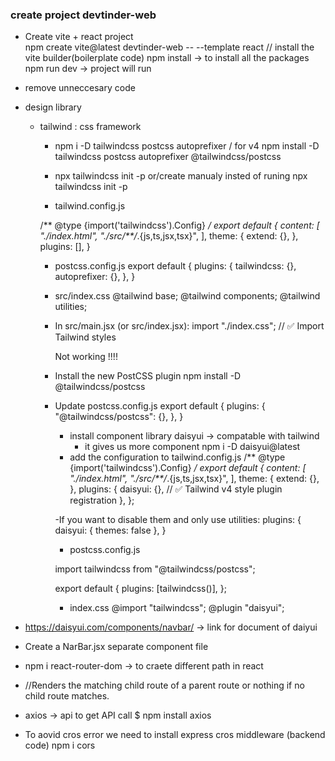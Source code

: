 ### create project devtinder-web
- Create vite + react project       
    npm create vite@latest devtinder-web -- --template react  // install the vite builder(boilerplate code)
    npm install -> to install all the packages
    npm run dev -> project will run
- remove unneccesary code
- design library 
  - tailwind : css framework
    - npm i -D tailwindcss postcss autoprefixer / for v4 npm install -D tailwindcss postcss autoprefixer @tailwindcss/postcss
    - npx tailwindcss init -p
    or/create manualy insted of runing npx tailwindcss init -p

    - tailwind.config.js

    /** @type {import('tailwindcss').Config} */
    export default {
      content: [
        "./index.html",
        "./src/**/*.{js,ts,jsx,tsx}",
      ],
      theme: {
        extend: {},
      },
      plugins: [],
    }

    - postcss.config.js
      export default {
        plugins: {
          tailwindcss: {},
          autoprefixer: {},
        },
      }

    - src/index.css
      @tailwind base;
      @tailwind components;
      @tailwind utilities;

    - In src/main.jsx (or src/index.jsx):
      import "./index.css"; // ✅ Import Tailwind styles

      Not working !!!!
    - Install the new PostCSS plugin
      npm install -D @tailwindcss/postcss

    - Update postcss.config.js
      export default {
        plugins: {
          "@tailwindcss/postcss": {},
        },
      }


      - install component library
        daisyui -> compatable with tailwind
        - it gives us more component
      npm i -D daisyui@latest
      - add the configuration to tailwind.config.js
        /** @type {import('tailwindcss').Config} */
        export default {
          content: [
            "./index.html",
            "./src/**/*.{js,ts,jsx,tsx}",
          ],
          theme: {
            extend: {},
          },
          plugins: {
            daisyui: {}, // ✅ Tailwind v4 style plugin registration
          },
        };

      -If you want to disable them and only use utilities:
      plugins: {
        daisyui: { themes: false },
      }

      - postcss.config.js

      import tailwindcss from "@tailwindcss/postcss";

      export default {
        plugins: [tailwindcss()],
      };

      - index.css
        @import "tailwindcss";
        @plugin "daisyui";

- https://daisyui.com/components/navbar/ -> link for document of daiyui

- Create a NarBar.jsx separate component file
- npm i react-router-dom -> to craete different path in react
- <Outlet /> //Renders the matching child route of a parent route or nothing if no child route matches.
- axios -> api to get API call
$ npm install axios
- To aovid cros error we need to install express cros middleware (backend code)
 npm i cors 
